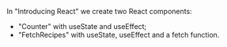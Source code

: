 In "Introducing React" we create two React components:
- "Counter" with useState and useEffect;
- "FetchRecipes" with useState, useEffect and a fetch function.
